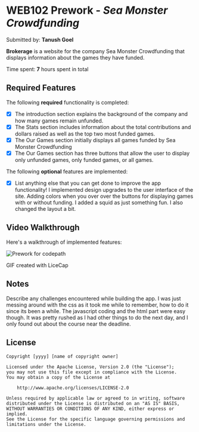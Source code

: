 # WEB102 Prework - *Sea Monster Crowdfunding*

Submitted by: **Tanush Goel**

**Brokerage** is a website for the company Sea Monster Crowdfunding that displays information about the games they have funded.

Time spent: **7** hours spent in total

## Required Features

The following **required** functionality is completed:

* [x] The introduction section explains the background of the company and how many games remain unfunded.
* [x] The Stats section includes information about the total contributions and dollars raised as well as the top two most funded games.
* [x] The Our Games section initially displays all games funded by Sea Monster Crowdfunding
* [x] The Our Games section has three buttons that allow the user to display only unfunded games, only funded games, or all games.

The following **optional** features are implemented:

* [x] List anything else that you can get done to improve the app functionality!
I implemented design upgrades to the user interface of the site. Adding colors when you over over the buttons for displaying games with or without funding. I added a squid as just something fun. I also changed the layout a bit. 

## Video Walkthrough

Here's a walkthrough of implemented features:

![Prework for codepath]( https://imgur.com/gallery/qxz2uPU.gif )

<!-- Replace this with whatever GIF tool you used! -->
GIF created with LiceCap
<!-- Recommended tools:
[Kap](https://getkap.co/) for macOS
[ScreenToGif](https://www.screentogif.com/) for Windows
[peek](https://github.com/phw/peek) for Linux. -->

## Notes

Describe any challenges encountered while building the app.
I was just messing around with the css as it took me while to remember, how to do it since its been a while. The javascript coding and the html part were easy though. It was pretty rushed as I had other things to do the next day, and I only found out about the course near the deadline. 

## License

    Copyright [yyyy] [name of copyright owner]

    Licensed under the Apache License, Version 2.0 (the "License");
    you may not use this file except in compliance with the License.
    You may obtain a copy of the License at

        http://www.apache.org/licenses/LICENSE-2.0

    Unless required by applicable law or agreed to in writing, software
    distributed under the License is distributed on an "AS IS" BASIS,
    WITHOUT WARRANTIES OR CONDITIONS OF ANY KIND, either express or implied.
    See the License for the specific language governing permissions and
    limitations under the License.
